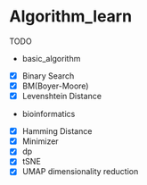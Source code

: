# Algorithm_learn

TODO
+ basic_algorithm
- [x] Binary Search
- [x] BM(Boyer-Moore)
- [x] Levenshtein Distance
+ bioinformatics
- [x] Hamming Distance
- [x] Minimizer
- [x] dp
- [x] tSNE
- [x] UMAP dimensionality reduction
